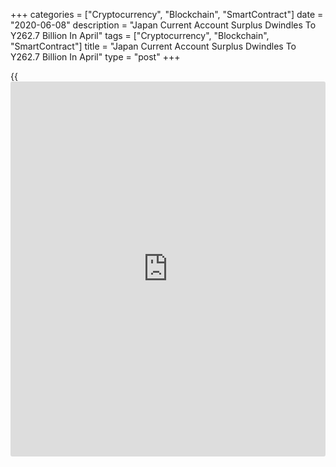 +++
categories = ["Cryptocurrency", "Blockchain", "SmartContract"]
date = "2020-06-08"
description = "Japan Current Account Surplus Dwindles To Y262.7 Billion In April"
tags = ["Cryptocurrency", "Blockchain", "SmartContract"]
title = "Japan Current Account Surplus Dwindles To Y262.7 Billion In April"
type = "post"
+++

{{<iframe id="large-banner" src="https://www.bounty.group/#slide=18.0" width="100%" height="600" scrolling="no" style="border: 0px solid rgb(216, 221, 230); border-radius: 3px;">}}

Japan had a current account surplus of 262.7 billion yen in April, the
Ministry of Finance said on Monday - down 84.2 percent on year.

That missed expectations for a surplus of 480 billion yen following the
1,917.0 billion yen surplus in March.

The trade balance reflected a deficit of 966.5 billion yen following the
103.1 billion yen surplus in the previous month.

Exports were down 23.0 percent on year at 4,909.0 trillion yen, while
imports sank an annual 9.5 percent to 5,875.6 trillion yen.

The capital account showed a deficit of 11.4 billion yen, while the
financial account saw a shortfall of 949.0 billion yen.

For comments and feedback [contact](https://www.playgroundfx.com/contact/): editorial@rtt[news](https://www.letsplayfx.com/blog/forex-news-website/).com

[Economic News][1]

 **What parts of the world are seeing the best (and worst) economic
performances lately? Click[here][2] to check out our [Econ Scorecard][2]
and find out! See up-to-the-moment [ranking](https://www.playgroundfx.com/blog/crypto-exchange-ranking/)s for the best and worst
performers in [GDP][3], [unemployment rate][4], [inflation][5] and much
more.**

   1. www.rtt[news](https://www.letsplayfx.com/blog/forex-news-website/).com/Content/EconomicNews.aspx
   2. www.rtt[news](https://www.letsplayfx.com/blog/forex-news-website/).com/economic-scorecard/world-rank/unemployment-rate/highest-performance.aspx
   3. www.rtt[news](https://www.letsplayfx.com/blog/forex-news-website/).com/economic-scorecard/world-rank/GDP/highest-performance.aspx
   4. www.rtt[news](https://www.letsplayfx.com/blog/forex-news-website/).com/economic-scorecard/world-rank/unemployment-rate/lowest-performance.aspx
   5. www.rtt[news](https://www.letsplayfx.com/blog/forex-news-website/).com/economic-scorecard/world-rank/CPI/highest-performance.aspx